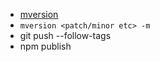 
- [mversion](https://github.com/mikaelbr/mversion)
- `mversion <patch/minor etc> -m`
- git push --follow-tags
- npm publish
